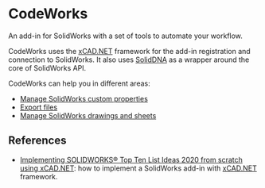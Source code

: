 # CodeWorks

An add-in for SolidWorks with a set of tools to automate your workflow.

CodeWorks uses the [xCAD.NET](https://xcad.xarial.com/) framework for the add-in registration and connection to SolidWorks. It also uses [SolidDNA](https://github.com/CAD-Booster/solidworks-api) as a wrapper around the core of SolidWorks API.

CodeWorks can help you in different areas:

* [Manage SolidWorks custom properties](/CodeWorksLibrary/Macros/Properties/README.md)
* [Export files](/CodeWorksLibrary/Macros/Export/README.md)
* [Manage SolidWorks drawings and sheets](/CodeWorksLibrary/Macros/Drawings/README.md)

## References

* [Implementing SOLIDWORKS® Top Ten List Ideas 2020 from scratch using xCAD.NET](https://www.youtube.com/watch?v=BuiFfv7-Qig): how to implement a SolidWorks add-in with [xCAD.NET](https://xcad.xarial.com/) framework.
